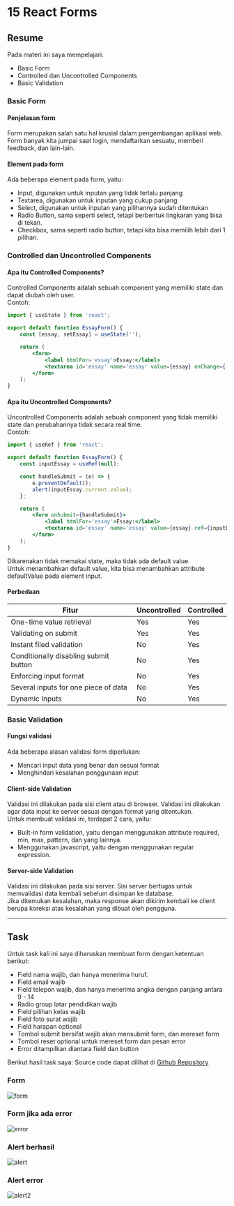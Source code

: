 # 15 React Forms

## Resume

Pada materi ini saya mempelajari:

-   Basic Form
-   Controlled dan Uncontrolled Components
-   Basic Validation

### Basic Form

#### Penjelasan form

Form merupakan salah satu hal krusial dalam pengembangan aplikasi web.  
Form banyak kita jumpai saat login, mendaftarkan sesuatu, memberi feedback, dan lain-lain.

#### Element pada form

Ada beberapa element pada form, yaitu:

-   Input, digunakan untuk inputan yang tidak terlalu panjang
-   Textarea, digunakan untuk inputan yang cukup panjang
-   Select, digunakan untuk inputan yang pilihannya sudah ditentukan
-   Radio Button, sama seperti select, tetapi berbentuk lingkaran yang bisa di tekan.
-   Checkbox, sama seperti radio button, tetapi kita bisa memilih lebih dari 1 pilihan.

### Controlled dan Uncontrolled Components

#### Apa itu Controlled Components?

Controlled Components adalah sebuah component yang memiliki state dan dapat diubah oleh user.  
Contoh:

```jsx
import { useState } from 'react';

export default function EssayForm() {
	const [essay, setEssay] = useState('');

	return (
		<form>
			<label htmlFor='essay'>Essay:</label>
			<textarea id='essay' name='essay' value={essay} onChange={(e) => setEssay(e.target.value)} />
		</form>
	);
}
```

#### Apa itu Uncontrolled Components?

Uncontrolled Components adalah sebuah component yang tidak memiliki state dan perubahannya tidak secara real time.  
Contoh:

```jsx
import { useRef } from 'react';

export default function EssayForm() {
	const inputEssay = useRef(null);

	const handleSubmit = (e) => {
		e.preventDefault();
		alert(inputEssay.current.value);
	};

	return (
		<form onSubmit={handleSubmit}>
			<label htmlFor='essay'>Essay:</label>
			<textarea id='essay' name='essay' value={essay} ref={inputEssay} />
		</form>
	);
}
```

Dikarenakan tidak memakai state, maka tidak ada default value.  
Untuk menambahkan default value, kita bisa menambahkan attribute defaultValue pada element input.

#### Perbedaan

| Fitur                                 | Uncontrolled | Controlled |
| ------------------------------------- | ------------ | ---------- |
| One-time value retrieval              | Yes          | Yes        |
| Validating on submit                  | Yes          | Yes        |
| Instant filed validation              | No           | Yes        |
| Conditionally disabling submit button | No           | Yes        |
| Enforcing input format                | No           | Yes        |
| Several inputs for one piece of data  | No           | Yes        |
| Dynamic Inputs                        | No           | Yes        |

### Basic Validation
#### Fungsi validasi
Ada beberapa alasan validasi form diperlukan:
- Mencari input data yang benar dan sesuai format
- Menghindari kesalahan penggunaan input

#### Client-side Validation
Validasi ini dilakukan pada sisi client atau di browser. Validasi ini dilakukan agar data input ke server sesuai dengan format yang ditentukan.  
Untuk membuat validasi ini, terdapat 2 cara, yaitu:
- Built-in form validation, yaitu dengan menggunakan attribute required, min, max, pattern, dan yang lainnya.
- Menggunakan javascript, yaitu dengan menggunakan regular expression.

#### Server-side Validation
Validasi ini dilakukan pada sisi server. Sisi server bertugas untuk memvalidasi data kembali sebelum disimpan ke database.  
Jika ditemukan kesalahan, maka response akan dikirim kembali ke client berupa koreksi atas kesalahan yang dibuat oleh pengguna.

---

## Task

Untuk task kali ini saya diharuskan membuat form dengan ketentuan berikut:

-   Field nama wajib, dan hanya menerima huruf.
-   Field email wajib
-   Field telepon wajib, dan hanya menerima angka dengan panjang antara 9 - 14
-   Radio group latar pendidikan wajib
-   Field pilihan kelas wajib
-   Field foto surat wajib
-   Field harapan optional
-   Tombol submit bersifat wajib akan mensubmit form, dan mereset form
-   Tombol reset optional untuk mereset form dan pesan error
-   Error ditampilkan diantara field dan button

Berikut hasil task saya:
Source code dapat dilihat di [Github Repository](https://www.github.com/mbaharip/Assignment-React-Form)

### Form

![form](./screenshots/form.png)

### Form jika ada error

![error](./screenshots/form-error.png)

### Alert berhasil

![alert](./screenshots/alert-ok.png)

### Alert error

![alert2](./screenshots/alert-error.png)

```

```
